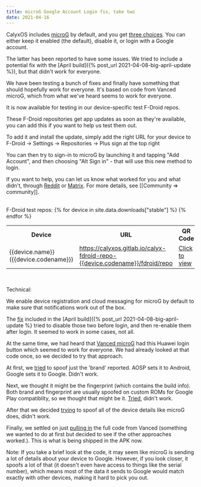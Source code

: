 ```yaml
---
title: microG Google Account Login fix, take two
date: 2021-04-16
---
```


CalyxOS includes [microG](https://microg.org/) by default, and you get [three choices](https://calyxos.org/features/microg/). You can either keep it enabled (the default), disable it, or login with a Google account.

The latter has been reported to have some issues. We tried to include a potential fix with the [April build]({% post_url 2021-04-08-big-april-update %}), but that didn't work for everyone.

We have been testing a bunch of fixes and finally have something that should hopefully work for everyone. It's based on code from Vanced microG, which from what we've heard seems to work for everyone.

It is now available for testing in our device-specific test F-Droid repos.

These F-Droid repositories get app updates as soon as they're available, you can add this if you want to help us test them out.

To add it and install the update, simply add the right URL for your device to F-Droid -> Settings -> Repositories -> Plus sign at the top right

You can then try to sign-in to microG by launching it and tapping "Add Account", and then choosing "Alt Sign in" - that will use this new method to login.

If you want to help, you can let us know what worked for you and what didn't, through [Reddit](https://www.reddit.com/r/CalyxOS/) or [Matrix](https://matrix.to/#/#CalyxOS:matrix.org). For more details, see [[Community => community]].

<br>
F-Droid test repos:
<table class="table table-striped download">
  <tr><th>Device</th><th>URL</th><th>QR Code</th></tr>
{% for device in site.data.downloads["stable"] %}
  <tr>
    <td>{{device.name}} ({{device.codename}})</td>
    <td><a href="https://calyxos.gitlab.io/calyx-fdroid-repo-{{device.codename}}/fdroid/repo?fingerprint=C44D58B4547DE5096138CB0B34A1CC99DAB3B4274412ED753FCCBFC11DC1B7B6">https://calyxos.gitlab.io/calyx-fdroid-repo-{{device.codename}}/fdroid/repo</a></td>
    <td><a href="{{ '/assets/images/gitlab-calyx-fdroid-repo-' | append: device.codename | append: '-qrcode.png' | relative_url }}">Click to view</a></td>
  </tr>
{% endfor %}
</table>

<br>

Technical:

We enable device registration and cloud messaging for microG by default to make sure that notifications work out of the box.

The [fix](https://review.calyxos.org/c/CalyxOS/platform_external_microg_GmsCore/+/2905) included in the [April build]({% post_url 2021-04-08-big-april-update %} tried to disable those two before login, and then re-enable them after login. It seemed to work in some cases, not all.

At the same time, we had heard that [Vanced microG](https://github.com/YTVanced/VancedMicroG) had this Huawei login button which seemed to work for everyone. We had already looked at that code once, so we decided to try that approach.

At first, we [tried](https://review.calyxos.org/c/CalyxOS/platform_external_microg_GmsCore/+/3074) to spoof just the 'brand' reported. AOSP sets it to Android, Google sets it to Google. Didn't work.

Next, we thought it might be the fingerprint (which contains the build info). Both brand and fingerprint are usually spoofed on custom ROMs for Google Play compatiblity, so we thought that might be it. [Tried](https://review.calyxos.org/c/CalyxOS/platform_external_microg_GmsCore/+/3120), didn't work.

After that we decided [trying](https://review.calyxos.org/c/CalyxOS/platform_external_microg_GmsCore/+/3016) to spoof all of the device details like microG does, didn't work.

Finally, we settled on just [pulling in](https://review.calyxos.org/c/CalyxOS/platform_external_microg_GmsCore/+/3125) the full code from Vanced (something we wanted to do at first but decided to see if the other approaches worked.).
This is what is being shipped in the APK now.

Note: If you take a brief look at the code, it may seem like microG is sending a lot of details about your device to Google. However, if you look closer, it spoofs a lot of that (it doesn't even have access to things like the serial number), which means most of the data it sends to Google would match exactly with other devices, making it hard to pick you out.